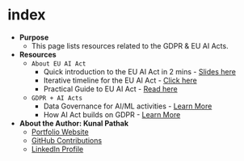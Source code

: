 # index

- **Purpose**
  - This page lists resources related to the GDPR & EU AI Acts.
- **Resources**
  - `About EU AI Act`
    - Quick introduction to the EU AI Act in 2 mins - <a href="https://kanad13.github.io/EU-AI-Act/decks/eu_ai_act-in_2_mins.html" target="_blank" rel="noopener noreferrer">Slides here</a>
    - Iterative timeline for the EU AI Act - <a href="https://kanad13.github.io/EU-AI-Act/decks/EU_AI_Act-timelines.html" target="_blank" rel="noopener noreferrer">Click here</a>
    - Practical Guide to EU AI Act - <a href="https://github.com/kanad13/EU-AI-Act/blob/main/decks/EU_AI_Act.md" target="_blank" rel="noopener noreferrer">Read here</a>
  - `GDPR + AI Acts`
    - Data Governance for AI/ML activities - <a href="https://kanad13.github.io/EU-AI-Act/decks/data-governance.html" target="_blank" rel="noopener noreferrer">Learn More</a>
    - How AI Act builds on GDPR - <a href="https://github.com/kanad13/EU-AI-Act/blob/main/decks/GDPR_plus_AI_Acts.md" target="_blank" rel="noopener noreferrer">Learn More</a>
- **About the Author: Kunal Pathak**
  - <a href="https://www.kunal-pathak.com" target="_blank" rel="noopener noreferrer">Portfolio Website</a>
  - <a href="https://github.com/kanad13" target="_blank" rel="noopener noreferrer">GitHub Contributions</a>
  - <a href="https://www.linkedin.com/in/kunal-pathak-profile/" target="_blank" rel="noopener noreferrer">LinkedIn Profile</a>

